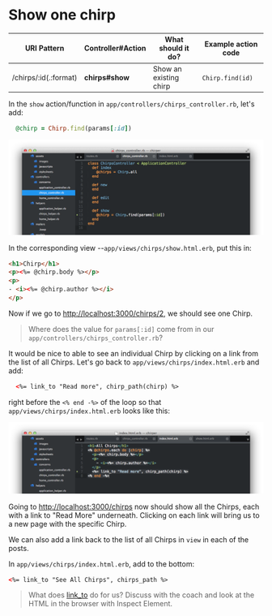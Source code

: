 # Show one chirp

| URI Pattern | Controller#Action | What should it do? | Example action code |
| -- | -- | -- | -- |
| /chirps/:id(.:format) | **chirps#show** | Show an existing chirp |  `Chirp.find(id)` |

In the `show` action/function in  `app/controllers/chirps_controller.rb`, let's add:

```rb
  @chirp = Chirp.find(params[:id])
```
![](../images/sublime_controller_show.png)


In the corresponding view --`app/views/chirps/show.html.erb`, put this in:

```html
<h1>Chirp</h1>
<p><%= @chirp.body %></p>
<p>
- <i><%= @chirp.author %></i>
</p>
```

Now if we go to [http://localhost:3000/chirps/2](http://localhost:3000/chirps/2),
we should see one Chirp.

> Where does the value for `params[:id]` come from in our `app/controllers/chirps_controller.rb`?

It would be nice to able to see an individual Chirp by clicking on a link from the list of all Chirps.  Let's go back to `app/views/chirps/index.html.erb` and add:

```html
  <%= link_to "Read more", chirp_path(chirp) %>
```
right before the `<% end -%>` of the loop so that `app/views/chirps/index.html.erb` looks like this:

![](../images/sublime_link_to.png)

Going to [http://localhost:3000/chirps](http://localhost:3000/chirps) now should show all the Chirps, each with a link to "Read More" underneath.  Clicking on each link will bring us to a new page with the specific Chirp.

We can also add a link back to the list of all Chirps in `view` in each of the posts.

In `app/views/chirps/index.html.erb`, add to the bottom:

```html
<%= link_to "See All Chirps", chirps_path %>
```

> What does [link_to](http://api.rubyonrails.org/classes/ActionView/Helpers/UrlHelper.html)  do for us?  Discuss with the coach and look at the HTML in the browser with Inspect Element.

<!-- TODO: if there is time, include screenshots of doing inspect element.  Otherwise, assume the coach will help them with that. -->


